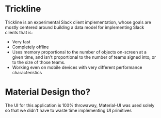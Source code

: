 # Trickline

Trickline is an experimental Slack client implementation, whose goals are mostly centered around building a data model for implementing Slack clients that is:

* Very fast
* Completely offline
* Uses memory proportional to the number of objects on-screen at a given time, and isn't proportional to the number of teams signed into, or to the size of those teams.
* Working even on mobile devices with very different performance characteristics

# Material Design tho?

The UI for this application is 100% throwaway, Material-UI was used solely so that we didn't have to waste time implementing UI primitives
